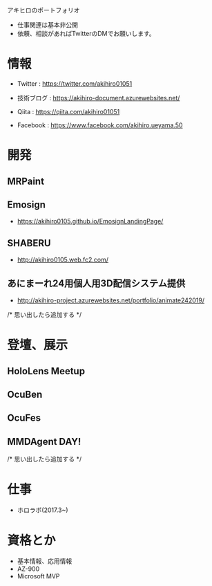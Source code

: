 アキヒロのポートフォリオ
- 仕事関連は基本非公開
- 依頼、相談があればTwitterのDMでお願いします。

# 情報
- Twitter : https://twitter.com/akihiro01051
- 技術ブログ : https://akihiro-document.azurewebsites.net/

- Qiita : https://qiita.com/akihiro01051
- Facebook : https://www.facebook.com/akihiro.ueyama.50

# 開発
## MRPaint

## Emosign
- https://akihiro0105.github.io/EmosignLandingPage/

## SHABERU
- http://akihiro0105.web.fc2.com/

## あにまーれ24用個人用3D配信システム提供
- http://akihiro-project.azurewebsites.net/portfolio/animate242019/


/* 思い出したら追加する */

# 登壇、展示
## HoloLens Meetup
## OcuBen
## OcuFes
## MMDAgent DAY!

/* 思い出したら追加する */

# 仕事
- ホロラボ(2017.3~)

# 資格とか
- 基本情報、応用情報
- AZ-900
- Microsoft MVP
